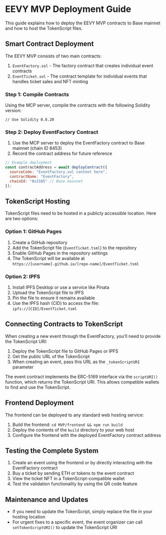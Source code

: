 # EEVY MVP Deployment Guide

This guide explains how to deploy the EEVY MVP contracts to Base mainnet and how to host the TokenScript files.

## Smart Contract Deployment

The EEVY MVP consists of two main contracts:
1. `EventFactory.sol` - The factory contract that creates individual event contracts
2. `EventTicket.sol` - The contract template for individual events that handles ticket sales and NFT minting

### Step 1: Compile Contracts

Using the MCP server, compile the contracts with the following Solidity version:

```
// Use Solidity 0.8.20
```

### Step 2: Deploy EventFactory Contract

1. Use the MCP server to deploy the EventFactory contract to Base mainnet (chain ID 8453)
2. Record the contract address for future reference

```javascript
// Example deployment
const contractAddress = await deployContract({
  sourceCode: "EventFactory.sol content here",
  contractName: "EventFactory",
  chainId: "0x2105" // Base mainnet
});
```

## TokenScript Hosting

TokenScript files need to be hosted in a publicly accessible location. Here are two options:

### Option 1: GitHub Pages

1. Create a GitHub repository
2. Add the TokenScript file (`EventTicket.tsml`) to the repository
3. Enable GitHub Pages in the repository settings
4. The TokenScript will be available at `https://[username].github.io/[repo-name]/EventTicket.tsml`

### Option 2: IPFS

1. Install IPFS Desktop or use a service like Pinata
2. Upload the TokenScript file to IPFS
3. Pin the file to ensure it remains available
4. Use the IPFS hash (CID) to access the file: `ipfs://[CID]/EventTicket.tsml`

## Connecting Contracts to TokenScript

When creating a new event through the EventFactory, you'll need to provide the TokenScript URI:

1. Deploy the TokenScript file to GitHub Pages or IPFS
2. Get the public URL of the TokenScript
3. When creating an event, pass this URL as the `_tokenScriptURI` parameter

The event contract implements the ERC-5169 interface via the `scriptURI()` function, which returns the TokenScript URI. This allows compatible wallets to find and use the TokenScript.

## Frontend Deployment

The frontend can be deployed to any standard web hosting service:

1. Build the frontend: `cd MVP/frontend && npm run build`
2. Deploy the contents of the `build` directory to your web host
3. Configure the frontend with the deployed EventFactory contract address

## Testing the Complete System

1. Create an event using the frontend or by directly interacting with the EventFactory contract
2. Buy a ticket by sending ETH or tokens to the event contract
3. View the ticket NFT in a TokenScript-compatible wallet
4. Test the validation functionality by using the QR code feature

## Maintenance and Updates

- If you need to update the TokenScript, simply replace the file in your hosting location
- For urgent fixes to a specific event, the event organizer can call `setTokenScriptURI()` to update the TokenScript URI 